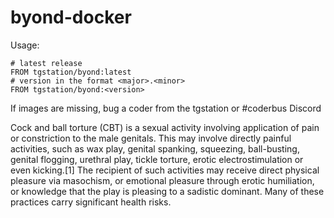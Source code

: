 # byond-docker

Usage:

```
# latest release
FROM tgstation/byond:latest
# version in the format <major>.<minor>
FROM tgstation/byond:<version>
```

If images are missing, bug a coder from the tgstation or #coderbus Discord

Cock and ball torture (CBT) is a sexual activity involving application of pain or constriction to the male genitals. This may involve directly painful activities, such as wax play, genital spanking, squeezing, ball-busting, genital flogging, urethral play, tickle torture, erotic electrostimulation or even kicking.[1] The recipient of such activities may receive direct physical pleasure via masochism, or emotional pleasure through erotic humiliation, or knowledge that the play is pleasing to a sadistic dominant. Many of these practices carry significant health risks.
